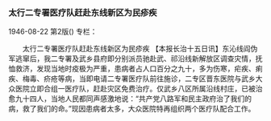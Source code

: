 ### 太行二专署医疗队赶赴东线新区为民疹疾

1946-08-22
第2版()
专栏：

　　太行二专署医疗队赶赴东线新区为民疹疾
    【本报长治十五日讯】东沁线阎伪军逃窜后，我二专署及武乡县府即分别派员驰赴武、祁沿线新解放区调查灾情，抚恤救济，发现当地时疫极为严重，患病者占人口百分之九十，多为伤寒，疟疾、痢疾、梅毒、疥疮等病，当即电请二专署医疗队前往施诊，二专区晋东医院与武乡大众医院立即合组一医疗队，赶赴灾区免费治疗。仅武乡八区所属沿线村庄，已被治愈九十四人，当地人民都同声感激地说：“共产党八路军和民主政府治了我们的病，救了我们的命。”现因患病者太多，大众医院特再组织两个医疗队配合工作。

